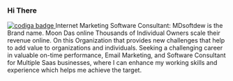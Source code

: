 ### Hi There 

<a href="https://app.codiga.io/hub/user/github">
   <img src="https://api.codiga.io/public/badge/user/github/a420gmoon?style=dark" alt="codiga badge" />
</a>
Internet Marketing Software Consultant: MDsoftdew is the Brand name. Moon Das online Thousands of Individual Owners scale their revenue online. On this Organization that provides new challenges that help to add value to organizations and individuals. Seeking a challenging career in valuable on-time performance, Email Marketing, and Software Consultant for Multiple Saas businesses, where I can enhance my working skills and experience which helps me achieve the target.

